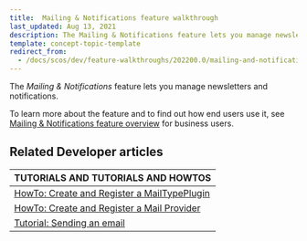 ```yaml
---
title:  Mailing & Notifications feature walkthrough
last_updated: Aug 13, 2021
description: The Mailing & Notifications feature lets you manage newsletters and notifications
template: concept-topic-template
redirect_from:
  - /docs/scos/dev/feature-walkthroughs/202200.0/mailing-and-notifications-feature-walkthrough.html
---
```


The _Mailing & Notifications_ feature lets you manage newsletters and notifications.


To learn more about the feature and to find out how end users use it, see [Mailing & Notifications feature overview](/docs/scos/user/features/{{page.version}}/mailing-and-notifications-feature-overview.html) for business users.


## Related Developer articles

 | TUTORIALS AND TUTORIALS AND HOWTOS |
|---------|
| [HowTo: Create and Register a MailTypePlugin](/docs/scos/dev/tutorials-and-howtos/howtos/howto-create-and-register-a-mailtypeplugin.html) |
| [HowTo: Create and Register a Mail Provider](/docs/scos/dev/tutorials-and-howtos/howtos/howto-create-and-register-a-mail-provider.html)  |
| [Tutorial: Sending an email](/docs/scos/dev/tutorials-and-howtos/introduction-tutorials/tutorial-sending-an-email.html)  |
